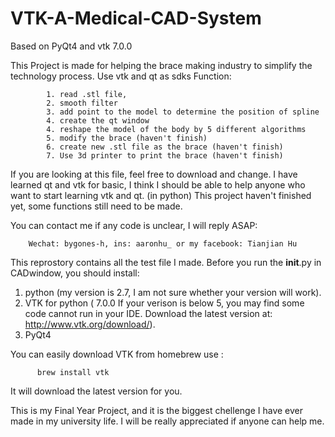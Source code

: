 # VTK-A-Medical-CAD-System
Based on PyQt4 and vtk 7.0.0


This Project is made for helping the brace making industry to simplify the technology process.
Use vtk and qt as sdks
Function:  

            1. read .stl file,
            2. smooth filter
            3. add point to the model to determine the position of spline
            4. create the qt window
            4. reshape the model of the body by 5 different algorithms
            5. modify the brace (haven't finish)
            6. create new .stl file as the brace (haven't finish)
            7. Use 3d printer to print the brace (haven't finish)


If you are looking at this file, feel free to download and change. I have learned qt and vtk for basic, I think I should be able to help anyone who want to start learning vtk and qt. (in python)
This project haven't finished yet, some functions still need to be made. 

You can contact me if any code is unclear, I will reply ASAP:

        Wechat: bygones-h, ins: aaronhu_ or my facebook: Tianjian Hu
This reprostory contains all the test file I made. Before you run the __init__.py in CADwindow, you should install:

  1. python (my version is 2.7, I am not sure whether your version will work).
  2. VTK for python ( 7.0.0 If your verison is below 5, you may find some code cannot run in your IDE. Download the latest version at: http://www.vtk.org/download/).
  3. PyQt4
  
You can easily download VTK from homebrew use :

          brew install vtk
       
It will download the latest version for you.

This is my Final Year Project, and it is the biggest chellenge I have ever made in my university life. I will be really appreciated if anyone can help me.
